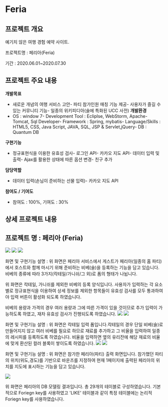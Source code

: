 # Feria
## 프로젝트 개요
예기치 않은 여행 경험 예약 사이트.


프로젝트명 : 페리아(Feria) 

기간 : 2020.06.01~2020.07.30  


## 프로젝트 주요 내용 

 **개발목표**
- 새로운 개념의 여행 서비스 고안- 파티 참가인원 매칭 기능 제공- 사용자가 즐길 수 있는 커뮤니티 기능- 일종의 위키피디아(술에 특화된 UCC 사전)
**개발환경**
- OS : window 7- Development Tool : Ecliplse, WebStorm, Apache-Tomcat, Sql Developer- Framework : Spring, mybatis- Language/Skills : HTML5, CSS, Java Script, JAVA, SQL, JSP &amp; Servlet,jQuery- DB : Quantum DB

**구현기능**
- 정규표현식을 이용한 유효성 검사- 로그인 API- 카카오 지도 API- 데이터 입력 및 출력- Ajax를 활용한 상태에 따른 옵션 변경- 친구 추가

**담당역할**
- 데이터 입력(손님이 준비하는 선물 입력)- 카카오 지도 API

**참여도 / 기여도**
- 참여도 : 100%, 기여도 : 30% 

## 상세 프로젝트 내용

 **프로젝트 명**  **:**  **페리아** **(Feria)** 
 --- 
 ![](images/image1.png) 
 ![](images/image2.png) ![](images/image3.png) 

 화면 및 구현기능 설명 : 위 화면은 페리아 서비스에서 게스트가 페리아(일종의 홈 파티)에서 호스트와 함께 마시기 위해 준비하는 비베(술)을 등록하는 기능을 담고 있습니다.  비베의 종류에 따라 3가지(칵테일/가니쉬/그 외)로 폼의 형태가 나뉩니다. 

위 화면은 칵테일, 가니쉬를 제외한 비베의 등록 양식입니다. 사용자가 입력하는 각 요소 별로 정규표현식을 이용하여 상세 정보를 제외한 항목들이 유효성 검사를 모두 통과하여야 입력 버튼이 활성화 되도록 하였습니다.

비베의 용량과 가격의 경우 여러 용량과 그에 따른 가격이 있을 것이므로 추가 입력이 가능하도록 하였고, 재차 유효성 검사가 진행되도록 하였습니다. 
 ![](images/image4.png) 
 ![](images/image5.png) 
 
 화면 및 구현기능 설명 : 위 화면은 칵테일 입력 폼입니다.칵테일의 경우 단일 비베(술)로 만들어지지 않고 여러 비베를 필요로 하므로 재료를 추가하고 그 비율을 입력하여 일종의 레시피를 등록하도록 하였습니다. 비율을 입력하면 옆의 유리잔에 해당 재료의 비율에 맞게 환산된 컬러 블록이 쌓이도록 하였습니다. 
 ![](images/image6.png) 
![](images/image7.png)

 화면 및 구현기능 설명 : 위 화면은 참가한 페리아(파티) 출력 화면입니다. 참가했던 파티의 위치(위도,경도)를 기반으로 바운즈를 지정하여 현재 1페이지에 출력된 페리아의 위치를 지도에 표시하는 기능을 담고 있습니다. 
 
 ![](images/image8.png)
 
 위 화면은 페리아의 DB 모델링 결과입니다. 총 29개의 테이블로 구성하였습니다. 기본적으로 Foriegn key를 사용하였고 'LIKE' 테이블과 같이 특정 테이블에는 논리적 Foriegn key를 사용하였습니다. 